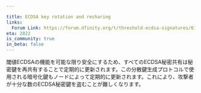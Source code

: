 ```yaml
---

title: ECDSA key rotation and resharing
links:
  Forum Link: https://forum.dfinity.org/t/threshold-ecdsa-signatures/6152/245
eta: 2022
is_community: true
in_beta: false
---
```

閾値ECDSAの機能を可能な限り安全にするため、すべてのECDSA秘密共有は秘密鍵を再共有することで定期的に更新されます。この分散鍵生成プロトコルで使用される暗号化鍵もノードによって定期的に更新されます。これにより、攻撃者が十分な数のECDSA秘密鍵を盗むことが難しくなります。

<!---


To make the threshold ECDSA feature as secure as possible, all ECDSA secret shares are periodically refreshed by resharing the secret key. The encryption keys that are used in this distributed key generation protocol are also regularly updated by the nodes. This makes it harder for an attacker to steal sufficiently many ECDSA key shares, as the attack now has to be performed in a small time window. 
-->
